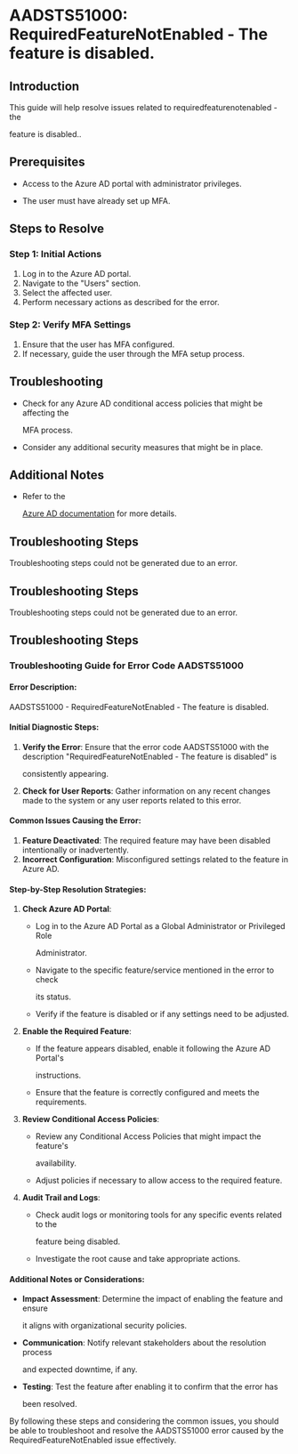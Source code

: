 
# AADSTS51000: RequiredFeatureNotEnabled - The feature is disabled.


## Introduction

This guide will help resolve issues related to requiredfeaturenotenabled - the

feature is disabled..


## Prerequisites


* Access to the Azure AD portal with administrator privileges.

* The user must have already set up MFA.


## Steps to Resolve


### Step 1: Initial Actions

1. Log in to the Azure AD portal.
2. Navigate to the "Users" section.
3. Select the affected user.
4. Perform necessary actions as described for the error.


### Step 2: Verify MFA Settings

1. Ensure that the user has MFA configured.
2. If necessary, guide the user through the MFA setup process.


## Troubleshooting


* Check for any Azure AD conditional access policies that might be affecting the

  MFA process.

* Consider any additional security measures that might be in place.


## Additional Notes


* Refer to the

  [Azure AD 
documentation](https://learn.microsoft.com/en-us/azure/active-directory/)
  for more details.


## Troubleshooting Steps

Troubleshooting steps could not be generated due to an error.


## Troubleshooting Steps

Troubleshooting steps could not be generated due to an error.


## Troubleshooting Steps


### Troubleshooting Guide for Error Code AADSTS51000


#### Error Description:

AADSTS51000 - RequiredFeatureNotEnabled - The feature is disabled.


#### Initial Diagnostic Steps:

1. **Verify the Error**: Ensure that the error code AADSTS51000 with the
   description "RequiredFeatureNotEnabled - The feature is disabled" is

   consistently appearing.
2. **Check for User Reports**: Gather information on any recent changes made to
   the system or any user reports related to this error.


#### Common Issues Causing the Error:

1. **Feature Deactivated**: The required feature may have been disabled
   intentionally or inadvertently.
2. **Incorrect Configuration**: Misconfigured settings related to the feature in
   Azure AD.


#### Step-by-Step Resolution Strategies:

1. **Check Azure AD Portal**:

   * Log in to the Azure AD Portal as a Global Administrator or Privileged Role

     Administrator.
   * Navigate to the specific feature/service mentioned in the error to check

     its status.
   * Verify if the feature is disabled or if any settings need to be adjusted.

2. **Enable the Required Feature**:

   * If the feature appears disabled, enable it following the Azure AD Portal's

     instructions.
   * Ensure that the feature is correctly configured and meets the requirements.

3. **Review Conditional Access Policies**:

   * Review any Conditional Access Policies that might impact the feature's

     availability.
   * Adjust policies if necessary to allow access to the required feature.

4. **Audit Trail and Logs**:
   * Check audit logs or monitoring tools for any specific events related to the

     feature being disabled.
   * Investigate the root cause and take appropriate actions.


#### Additional Notes or Considerations:


* **Impact Assessment**: Determine the impact of enabling the feature and ensure

  it aligns with organizational security policies.

* **Communication**: Notify relevant stakeholders about the resolution process

  and expected downtime, if any.

* **Testing**: Test the feature after enabling it to confirm that the error has

  been resolved.

By following these steps and considering the common issues, you should be able
to troubleshoot and resolve the AADSTS51000 error caused by the
RequiredFeatureNotEnabled issue effectively.